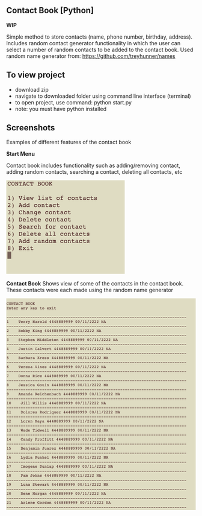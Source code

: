 Contact Book [Python]
---------------------------

**WIP**

Simple method to store contacts (name, phone number, birthday, address). Includes random contact generator functionality in which the user 
can select a number of random contacts to be added to the contact book. Used random name generator from: https://github.com/treyhunner/names
 

To view project
-------------------- 
- download zip
- navigate to downloaded folder using command line interface (terminal)
- to open project, use command: python start.py
- note: you must have python installed

Screenshots
--------------------------
Examples of different features of the contact book

**Start Menu**

Contact book includes functionality such as adding/removing contact, adding random contacts, searching a contact, deleting all contacts, etc

![](Images/contact_menu.png)


**Contact Book**
Shows view of some of the contacts in the contact book. These contacts were each made using the random name generator

![](Images/contact_book.png)
